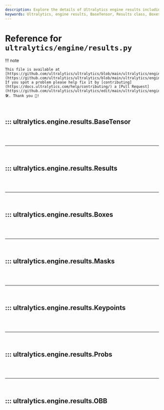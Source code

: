 ```yaml
---
description: Explore the details of Ultralytics engine results including classes like BaseTensor, Results, Boxes, Masks, Keypoints, Probs, and OBB to handle inference results efficiently.
keywords: Ultralytics, engine results, BaseTensor, Results class, Boxes, Masks, Keypoints, Probs, OBB, inference results, machine learning, PyTorch
---
```


# Reference for `ultralytics/engine/results.py`

!!! note

    This file is available at [https://github.com/ultralytics/ultralytics/blob/main/ultralytics/engine/results.py](https://github.com/ultralytics/ultralytics/blob/main/ultralytics/engine/results.py). If you spot a problem please help fix it by [contributing](https://docs.ultralytics.com/help/contributing/) a [Pull Request](https://github.com/ultralytics/ultralytics/edit/main/ultralytics/engine/results.py) 🛠️. Thank you 🙏!

<br>

## ::: ultralytics.engine.results.BaseTensor

<br><br><hr><br>

## ::: ultralytics.engine.results.Results

<br><br><hr><br>

## ::: ultralytics.engine.results.Boxes

<br><br><hr><br>

## ::: ultralytics.engine.results.Masks

<br><br><hr><br>

## ::: ultralytics.engine.results.Keypoints

<br><br><hr><br>

## ::: ultralytics.engine.results.Probs

<br><br><hr><br>

## ::: ultralytics.engine.results.OBB

<br><br>
